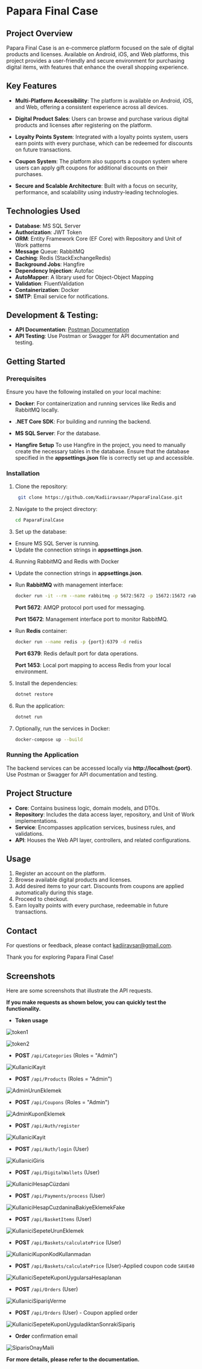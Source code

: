 # Papara Final Case

## Project Overview
Papara Final Case is an e-commerce platform focused on the sale of digital products and licenses. 
Available on Android, iOS, and Web platforms, this project provides a user-friendly and secure environment for purchasing digital items, 
with features that enhance the overall shopping experience.


## Key Features
- **Multi-Platform Accessibility**: The platform is available on Android, iOS, and Web, offering a consistent experience across all devices.

- **Digital Product Sales**: Users can browse and purchase various digital products and licenses after registering on the platform.

- **Loyalty Points System**: Integrated with a loyalty points system, users earn points with every purchase, which can be redeemed for discounts on future transactions.

- **Coupon System**: The platform also supports a coupon system where users can apply gift coupons for additional discounts on their purchases.

- **Secure and Scalable Architecture**: Built with a focus on security, performance, and scalability using industry-leading technologies.

## Technologies Used
- **Database**: MS SQL Server
- **Authorization**: JWT Token
- **ORM**: Entity Framework Core (EF Core) with Repository and Unit of Work patterns
- **Message** Queue: RabbitMQ
- **Caching**: Redis (StackExchangeRedis)
- **Background Jobs**: Hangfire
- **Dependency Injection**: Autofac
- **AutoMapper**: A library used for Object-Object Mapping
- **Validation**: FluentValidation
- **Containerization**: Docker
- **SMTP**: Email service for notifications.

## Development & Testing:

- **API Documentation**: [Postman Documentation](https://documenter.getpostman.com/view/26479579/2sA3s3JX5A)
- **API Testing**: Use Postman or Swagger for API documentation and testing.

## Getting Started

### Prerequisites
Ensure you have the following installed on your local machine:

- **Docker**: For containerization and running services like Redis and RabbitMQ locally.
- **.NET Core SDK**: For building and running the backend.
- **MS SQL Server**: For the database.

- **Hangfire Setup**
To use Hangfire in the project, you need to manually create the necessary tables in the database.
Ensure that the database specified in the **appsettings.json** file is correctly set up and accessible.

### Installation
1. Clone the repository:
    ```sh
     git clone https://github.com/Kadiiravsaar/PaparaFinalCase.git
    ```
    
2. Navigate to the project directory:
    ```sh
    cd PaparaFinalCase
    ```

3. Set up the database:

- Ensure MS SQL Server is running.
- Update the connection strings in **appsettings.json**.


4. Running RabbitMQ and Redis with Docker

- Update the connection strings in **appsettings.json**.
  
- Run **RabbitMQ** with management interface:
  ```bash
  docker run -it --rm --name rabbitmq -p 5672:5672 -p 15672:15672 rabbitmq:3.13-management
  ```
  
   **Port 5672**: AMQP protocol port used for messaging.
   
   **Port 15672**: Management interface port to monitor RabbitMQ.


- Run **Redis** container:
  ```bash
  docker run --name redis -p {port}:6379 -d redis
  ```

   **Port 6379**: Redis default port for data operations.
  
   **Port 1453**: Local port mapping to access Redis from your local environment.

  

5. Install the dependencies: 
    ```sh
    dotnet restore
    ```

6. Run the application:
    ```sh
    dotnet run
    ```

7. Optionally, run the services in Docker:
    ```sh
    docker-compose up --build
    ```


### Running the Application
The backend services can be accessed locally via **http://localhost:{port}**. Use Postman or Swagger for API documentation and testing.


## Project Structure
- **Core**: Contains business logic, domain models, and DTOs.
- **Repository**: Includes the data access layer, repository, and Unit of Work implementations.
- **Service**: Encompasses application services, business rules, and validations.
- **API**: Houses the Web API layer, controllers, and related configurations.


## Usage
1. Register an account on the platform.
2. Browse available digital products and licenses.
3. Add desired items to your cart. Discounts from coupons are applied automatically during this stage.
4. Proceed to checkout.
5. Earn loyalty points with every purchase, redeemable in future transactions.


## Contact
For questions or feedback, please contact [kadiiravsar@gmail.com](mailto:kadiiravsar@gmail.com).

Thank you for exploring Papara Final Case!

## Screenshots

Here are some screenshots that illustrate the API requests.

**If you make requests as shown below, you can quickly test the functionality.**

- **Token usage**
  
![token1](https://github.com/user-attachments/assets/1be4f304-8bfe-4f19-8e34-00ef740bba39)


![token2](https://github.com/user-attachments/assets/20db1525-3633-4a6b-9bcc-1470e839f153)


- **POST** `/api/Categories` (Roles = "Admin")

![KullaniciKayit](https://github.com/user-attachments/assets/524267b8-8d3d-4373-a68c-2c9d735d84dd)

- **POST** `/api/Products` (Roles = "Admin")

![AdminUrunEklemek](https://github.com/user-attachments/assets/c4c268c7-e208-4a49-b1ea-fe0d468db753)

- **POST** `/api/Coupons` (Roles = "Admin")

![AdminKuponEklemek](https://github.com/user-attachments/assets/b2be22ce-87ea-4155-b169-58663af193a7)

- **POST** `/api/Auth/register`

![KullaniciKayit](https://github.com/user-attachments/assets/89a518d3-c69e-46b2-8b78-fc3373b6bc8c)

- **POST** `/api/Auth/login` (User)

![KullaniciGiris](https://github.com/user-attachments/assets/2e418b3a-fc43-4041-9e63-54542c300a83)

- **POST** `/api/DigitalWallets` (User)

![KullaniciHesapCüzdani](https://github.com/user-attachments/assets/af57d2d8-1993-4536-9de1-80772f808575)

- **POST** `/api/Payments/process` (User)

![KullaniciHesapCuzdaninaBakiyeEklemekFake](https://github.com/user-attachments/assets/996c24c9-4d76-422d-845b-67e1d452cfb3)

- **POST** `/api/BasketItems` (User)

![KullaniciSepeteUrunEklemek](https://github.com/user-attachments/assets/9297884d-b880-4011-b37d-ba6e016f74bb)

- **POST** `/api/Baskets/calculatePrice` (User)

![KullaniciKuponKodKullanmadan](https://github.com/user-attachments/assets/14a55908-6d04-4efb-aa1a-293f4194c1fe)

- **POST** `/api/Baskets/calculatePrice` (User)-Applied coupon code `SAVE40`

![KullaniciSepeteKuponUygularsaHesaplanan](https://github.com/user-attachments/assets/0fe23e4f-4580-49a6-9a03-7dcb18382914)

- **POST** `/api/Orders` (User) 
  
![KullaniciSiparişVerme](https://github.com/user-attachments/assets/a841c302-3374-433a-a2f3-f25ca86cc3f2)

- **POST** `/api/Orders` (User) - Coupon applied order
  
![KullaniciSepeteKuponUyguladiktanSonrakiSipariş](https://github.com/user-attachments/assets/6ef63b2b-76fe-472f-ad95-9438201bf850)

- **Order** confirmation email

![SiparisOnayMaili](https://github.com/user-attachments/assets/ff136e66-2402-4844-8201-b64e7dd296a7)

**For more details, please refer to the documentation.**

